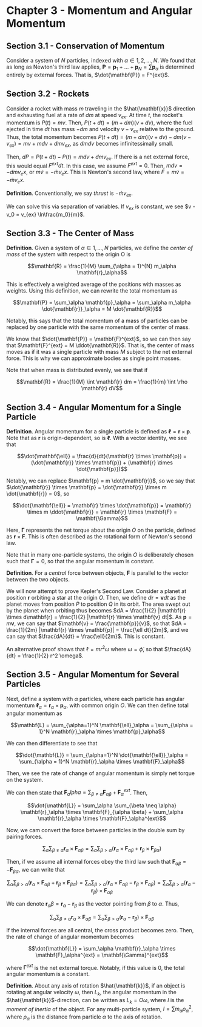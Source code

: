 # Chapter 3 - Momentum and Angular Momentum

## Section 3.1 - Conservation of Momentum

Consider a system of $N$ particles, indexed with $\alpha \in {1, 2, \ldots, N}$. We found that as long as Newton's third law applies, $\mathbf{P} = \mathbf{p}_1 + \ldots + \mathbf{p}_N = \sum \mathbf{p}_\alpha$ is determined entirely by external forces. That is, $\dot{\mathbf{P}} = F^{ext}$.

## Section 3.2 - Rockets

Consider a rocket with mass $m$ traveling in the $\hat{\mathbf{x}}$ direction and exhausting fuel at a rate of $dm$ at speed $v_{ex}$. At time $t$, the rocket's momentum is $P(t) = mv$. Then, $P(t + dt) = (m + dm)(v + dv)$, where the fuel ejected in time $dt$ has mass $-dm$ and velocity $v - v_{ex}$ relative to the ground. Thus, the total momentum becomes $P(t + dt) = (m + dm)(v + dv) - dm(v - v_{ex}) = mv + m dv + dm v_{ex}$, as $dm dv$ becomes infinitessimally small.

Then, $dP = P(t + dt) - P(t) = m dv + dm v_{ex}$. If there is a net external force, this would equal $F^{ext}dt$. In this case, we assume $F^{ext} = 0$. Then, $m dv = -dm v_ex$, or $m \dot{v} = -\dot{m} v_ex$. This is Newton's second law, where $F = m \dot{v} = -\dot{m} v_ex$.

**Definition**. Conventionally, we say *thrust* is $-\dot{m} v_{ex}$.

We  can solve this via separation of variables. If $v_{ex}$ is constant, we see $v - v_0 = v_{ex} \ln\frac{m_0}{m}$.

## Section 3.3 - The Center of Mass

**Definition**. Given a system of $\alpha \in {1, \ldots, N}$ particles, we define the *center of mass* of the system with respect to the origin O is

$$\mathbf{R} = \frac{1}{M} \sum_{\alpha = 1}^{N} m_\alpha \mathbf{r}_\alpha$$

This is effectively a weighted average of the positions with masses as weights. Using this definition, we can rewrite the total momentum as

$$\mathbf{P} = \sum_\alpha \mathbf{p}_\alpha = \sum_\alpha m_\alpha \dot{\mathbf{r}}_\alpha = M \dot{\mathbf{R}}$$

Notably, this says that the total momentum of a mass of particles can be replaced by one particle with the same momentum of the center of mass.

We know that $\dot{\mathbf{P}} = \mathbf{F}^{ext}$, so we can then say that $\mathbf{F}^{ext} = M \ddot{\mathbf{R}}$. That is, the center of mass moves as if it was a single particle with mass $M$ subject to the net external force. This is why we can approximate bodies as single point masses.

Note that when mass is distributed evenly, we see that if

$$\mathbf{R} = \frac{1}{M} \int \mathbf{r} dm = \frac{1}{m} \int \rho \mathbf{r} dV$$

## Section 3.4 - Angular Momentum for a Single Particle

**Definition**. Angular momentum for a single particle is defined as $\mathbf{\ell} = \mathbf{r} \times \mathbf{p}$. Note that as $\mathbf{r}$ is origin-dependent, so is $\mathbf{\ell}$. With a vector identity, we see that

$$\dot{\mathbf{\ell}} = \frac{d}{dt}(\mathbf{r} \times \mathbf{p}) = (\dot{\mathbf{r}} \times \mathbf{p}) + (\mathbf{r} \times \dot{\mathbf{p}})$$

Notably, we can replace $\mathbf{p} = m \dot{\mathbf{r}}$, so we say that $\dot{\mathbf{r}} \times \mathbf{p} = \dot{\mathbf{r}} \times m \dot{\mathbf{r}} = 0$, so

$$\dot{\mathbf{\ell}} = \mathbf{r} \times \dot{\mathbf{p}} = \mathbf{r} \times m \ddot{\mathbf{r}} = \mathbf{r} \times \mathbf{F} = \mathbf{\Gamma}$$

Here, $\mathbf{\Gamma}$ represents the net torque about the origin $O$ on the particle, defined as $\mathbf{r} \times \mathbf{F}$. This is often described as the rotational form of Newton's second law.

Note that in many one-particle systems, the origin $O$ is deliberately chosen such that $\mathbf{\Gamma} = 0$, so that the angular momentum is constant.

**Definition**. For a *central* force between objects, $\mathbf{F}$ is parallel to the vector between the two objects.

We will now attempt to prove Kepler's Second Law. Consider a planet at position $\mathbf{r}$ orbiting a star at the origin $O$. Then, we define $d\mathbf{r} = \mathbf{v} dt$ as the planet moves from position $P$ to position $Q$ in its orbit. The area swept out by the planet when orbiting thus becomes $dA = \frac{1}{2} |\mathbf{r} \times d\mathbf{r} = \frac{1}{2} |\mathbf{r} \times \mathbf{v} dt|$. As $\mathbf{p} = m\mathbf{v}$, we can say that $\mathbf{v} = \frac{\mathbf{p}}{v}$, so that $dA = \frac{1}{2m} |\mathbf{r} \times \mathbf{p}| = \frac{\ell dt}{2m}$, and we can say that $\frac{dA}{dt} = \frac{\ell}{2m}$. This is constant.

An alternative proof shows that $\ell = mr^2 \omega$ where $\omega = \dot{\phi}$, so that $\frac{dA}{dt} = \frac{1}{2} r^2 \omega$.

## Section 3.5 - Angular Momentum for Several Particles

Next, define a system with $\alpha$ particles, where each particle has angular momentum $\mathbf{\ell}_\alpha = \mathbf{r}_\alpha \times \mathbf{p}_\alpha$, with common origin $O$. We can then define total angular momentum as

$$\mathbf{L} = \sum_{\alpha=1}^N \mathbf{\ell}_\alpha = \sum_{\alpha = 1}^N \mathbf{r}_\alpha \times \mathbf{p}_\alpha$$

We can then differentiate to see that

$$\dot{\mathbf{L}} = \sum_{\alpha=1}^N \dot{\mathbf{\ell}}_\alpha = \sum_{\alpha = 1}^N \mathbf{r}_\alpha \times \mathbf{F}_\alpha$$

Then, we see the rate of change of angular momentum is simply net torque on the system.

We can then state that $\mathbf{F}_alpha = \sum_{\beta \neq \alpha} \mathbf{F}_{\alpha\beta} + \mathbf{F}_\alpha^{ext}$. Then,

$$\dot{\mathbf{L}} = \sum_\alpha \sum_{\beta \neq \alpha} \mathbf{r}_\alpha \times \mathbf{F}_{\alpha \beta} + \sum_\alpha \mathbf{r}_\alpha \times \mathbf{F}_\alpha^{ext}$$

Now, we cam convert the force between particles in the double sum by pairing forces.

$$\sum_\alpha \sum_{\beta \neq \alpha} \mathbf{r}_\alpha \times \mathbf{F}_{\alpha \beta} = \sum_\alpha \sum_{\beta > \alpha} (\mathbf{r}_\alpha \times \mathbf{F}_{\alpha \beta} + \mathbf{r}_\beta \times \mathbf{F}_{\beta \alpha})$$

Then, if we assume all internal forces obey the third law such that $\mathbf{F}_{\alpha \beta} = -\mathbf{F}_{\beta\alpha}$, we can write that

$$\sum_\alpha \sum_{\beta > \alpha} (\mathbf{r}_\alpha \times \mathbf{F}_{\alpha \beta} + \mathbf{r}_\beta \times \mathbf{F}_{\beta \alpha}) = \sum_\alpha \sum_{\beta > \alpha} (\mathbf{r}_\alpha \times \mathbf{F}_{\alpha \beta} - \mathbf{r}_\beta \times \mathbf{F}_{\alpha\beta}) = \sum_\alpha \sum_{\beta > \alpha} (\mathbf{r}_\alpha - \mathbf{r}_\beta) \times \mathbf{F}_{\alpha\beta}$$

We can denote $\mathbf{r}_{\alpha}{\beta} = \mathbf{r}_\alpha - \mathbf{r}_\beta$ as the vector pointing from $\beta$ to $\alpha$. Thus,

$$\sum_\alpha \sum_{\beta \neq \alpha} \mathbf{r}_\alpha \times \mathbf{F}_{\alpha \beta} = \sum_\alpha \sum_{\beta > \alpha} (\mathbf{r}_\alpha - \mathbf{r}_\beta) \times \mathbf{F}_{\alpha\beta}$$

If the internal forces are all central, the cross product becomes zero. Then, the rate of change of angular momentum becomes

$$\dot{\mathbf{L}} = \sum_\alpha \mathbf{r}_\alpha \times \mathbf{F}_\alpha^{ext} = \mathbf{\Gamma}^{ext}$$

where $\mathbf{\Gamma}^{ext}$ is the net external torque. Notably, if this value is $0$, the total angular momentum is a constant.

**Definition**. About any axis of rotation $\hat{\mathbf{k}}$, if an object is rotating at angular velocity $\omega$, then $L_k$, the angular momentum in the $\hat{\mathbf{k}}$-direction, can be written as $L_k = O \omega$, where $I$ is the *moment of inertia* of the object. For any multi-particle system, $I = \sum m_\alpha \rho_\alpha^2$, where $\rho_\alpha$ is the distance from particle $\alpha$ to the axis of rotation.
